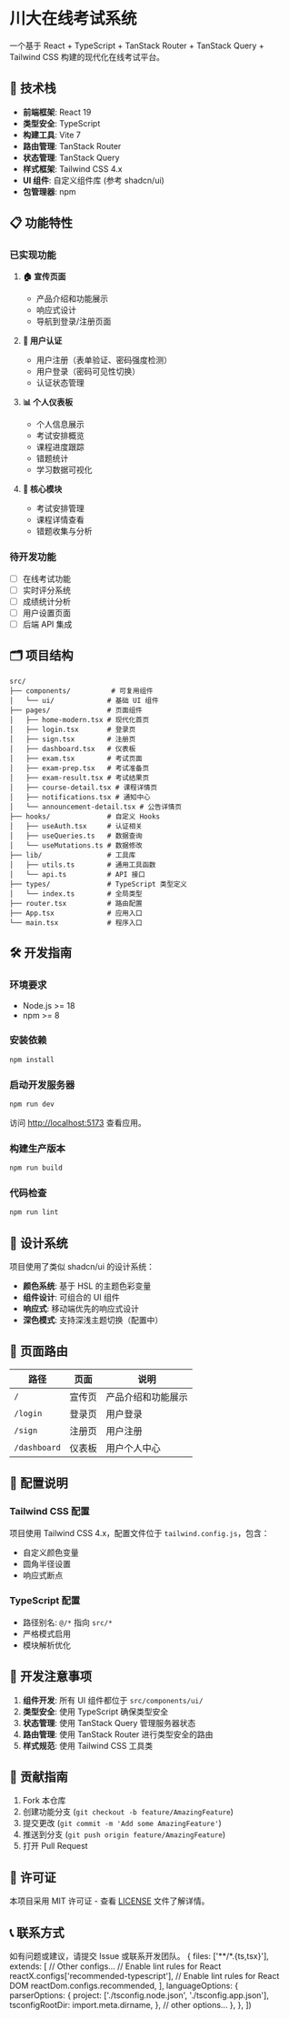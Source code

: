 # 川大在线考试系统

一个基于 React + TypeScript + TanStack Router + TanStack Query + Tailwind CSS 构建的现代化在线考试平台。

## 🚀 技术栈

- **前端框架**: React 19
- **类型安全**: TypeScript 
- **构建工具**: Vite 7
- **路由管理**: TanStack Router
- **状态管理**: TanStack Query
- **样式框架**: Tailwind CSS 4.x
- **UI 组件**: 自定义组件库 (参考 shadcn/ui)
- **包管理器**: npm

## 📋 功能特性

### 已实现功能

1. **🏠 宣传页面**
   - 产品介绍和功能展示
   - 响应式设计
   - 导航到登录/注册页面

2. **🔐 用户认证**
   - 用户注册（表单验证、密码强度检测）
   - 用户登录（密码可见性切换）
   - 认证状态管理

3. **📊 个人仪表板**
   - 个人信息展示
   - 考试安排概览
   - 课程进度跟踪
   - 错题统计
   - 学习数据可视化

4. **🎯 核心模块**
   - 考试安排管理
   - 课程详情查看
   - 错题收集与分析

### 待开发功能

- [ ] 在线考试功能
- [ ] 实时评分系统
- [ ] 成绩统计分析
- [ ] 用户设置页面
- [ ] 后端 API 集成

## 🗂️ 项目结构

```
src/
├── components/          # 可复用组件
│   └── ui/             # 基础 UI 组件
├── pages/              # 页面组件
│   ├── home-modern.tsx # 现代化首页
│   ├── login.tsx       # 登录页
│   ├── sign.tsx        # 注册页
│   ├── dashboard.tsx   # 仪表板
│   ├── exam.tsx        # 考试页面
│   ├── exam-prep.tsx   # 考试准备页
│   ├── exam-result.tsx # 考试结果页
│   ├── course-detail.tsx # 课程详情页
│   ├── notifications.tsx # 通知中心
│   └── announcement-detail.tsx # 公告详情页
├── hooks/              # 自定义 Hooks
│   ├── useAuth.tsx     # 认证相关
│   ├── useQueries.ts   # 数据查询
│   └── useMutations.ts # 数据修改
├── lib/                # 工具库
│   ├── utils.ts        # 通用工具函数
│   └── api.ts          # API 接口
├── types/              # TypeScript 类型定义
│   └── index.ts        # 全局类型
├── router.tsx          # 路由配置
├── App.tsx             # 应用入口
└── main.tsx            # 程序入口
```

## 🛠️ 开发指南

### 环境要求

- Node.js >= 18
- npm >= 8

### 安装依赖

```bash
npm install
```

### 启动开发服务器

```bash
npm run dev
```

访问 [http://localhost:5173](http://localhost:5173) 查看应用。

### 构建生产版本

```bash
npm run build
```

### 代码检查

```bash
npm run lint
```

## 🎨 设计系统

项目使用了类似 shadcn/ui 的设计系统：

- **颜色系统**: 基于 HSL 的主题色彩变量
- **组件设计**: 可组合的 UI 组件
- **响应式**: 移动端优先的响应式设计
- **深色模式**: 支持深浅主题切换（配置中）

## 📱 页面路由

| 路径 | 页面 | 说明 |
|------|------|------|
| `/` | 宣传页 | 产品介绍和功能展示 |
| `/login` | 登录页 | 用户登录 |
| `/sign` | 注册页 | 用户注册 |
| `/dashboard` | 仪表板 | 用户个人中心 |

## 🔧 配置说明

### Tailwind CSS 配置

项目使用 Tailwind CSS 4.x，配置文件位于 `tailwind.config.js`，包含：
- 自定义颜色变量
- 圆角半径设置
- 响应式断点

### TypeScript 配置

- 路径别名: `@/*` 指向 `src/*`
- 严格模式启用
- 模块解析优化

## 🚧 开发注意事项

1. **组件开发**: 所有 UI 组件都位于 `src/components/ui/`
2. **类型安全**: 使用 TypeScript 确保类型安全
3. **状态管理**: 使用 TanStack Query 管理服务器状态
4. **路由管理**: 使用 TanStack Router 进行类型安全的路由
5. **样式规范**: 使用 Tailwind CSS 工具类

## 🤝 贡献指南

1. Fork 本仓库
2. 创建功能分支 (`git checkout -b feature/AmazingFeature`)
3. 提交更改 (`git commit -m 'Add some AmazingFeature'`)
4. 推送到分支 (`git push origin feature/AmazingFeature`)
5. 打开 Pull Request

## 📄 许可证

本项目采用 MIT 许可证 - 查看 [LICENSE](LICENSE) 文件了解详情。

## 📞 联系方式

如有问题或建议，请提交 Issue 或联系开发团队。
  {
    files: ['**/*.{ts,tsx}'],
    extends: [
      // Other configs...
      // Enable lint rules for React
      reactX.configs['recommended-typescript'],
      // Enable lint rules for React DOM
      reactDom.configs.recommended,
    ],
    languageOptions: {
      parserOptions: {
        project: ['./tsconfig.node.json', './tsconfig.app.json'],
        tsconfigRootDir: import.meta.dirname,
      },
      // other options...
    },
  },
])
```
